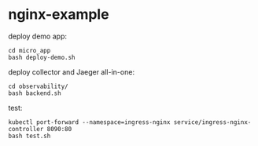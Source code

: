 # nginx-example

deploy demo app:

```console
cd micro_app
bash deploy-demo.sh
```

deploy collector and Jaeger all-in-one:
```console
cd observability/
bash backend.sh
```

test:
```console
kubectl port-forward --namespace=ingress-nginx service/ingress-nginx-controller 8090:80
bash test.sh
```
